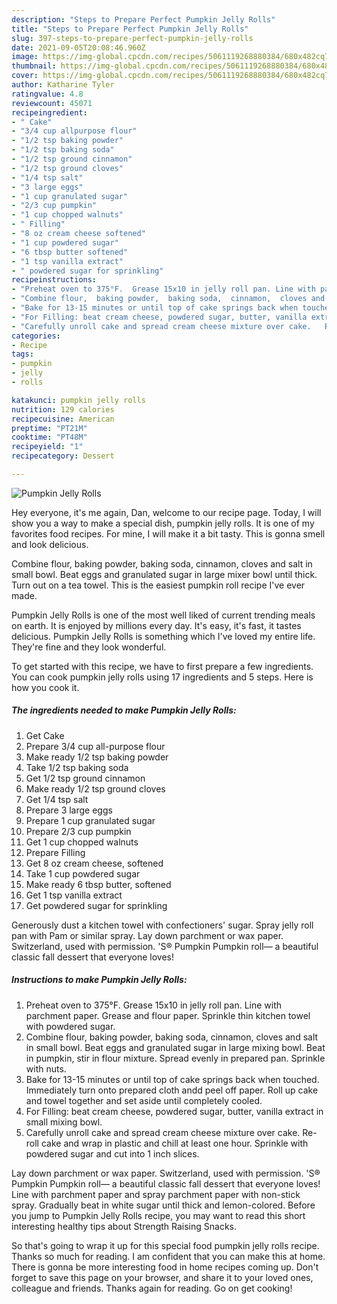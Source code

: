 ```yaml
---
description: "Steps to Prepare Perfect Pumpkin Jelly Rolls"
title: "Steps to Prepare Perfect Pumpkin Jelly Rolls"
slug: 397-steps-to-prepare-perfect-pumpkin-jelly-rolls
date: 2021-09-05T20:08:46.960Z
image: https://img-global.cpcdn.com/recipes/5061119268880384/680x482cq70/pumpkin-jelly-rolls-recipe-main-photo.jpg
thumbnail: https://img-global.cpcdn.com/recipes/5061119268880384/680x482cq70/pumpkin-jelly-rolls-recipe-main-photo.jpg
cover: https://img-global.cpcdn.com/recipes/5061119268880384/680x482cq70/pumpkin-jelly-rolls-recipe-main-photo.jpg
author: Katharine Tyler
ratingvalue: 4.8
reviewcount: 45071
recipeingredient:
- " Cake"
- "3/4 cup allpurpose flour"
- "1/2 tsp baking powder"
- "1/2 tsp baking soda"
- "1/2 tsp ground cinnamon"
- "1/2 tsp ground cloves"
- "1/4 tsp salt"
- "3 large eggs"
- "1 cup granulated sugar"
- "2/3 cup pumpkin"
- "1 cup chopped walnuts"
- " Filling"
- "8 oz cream cheese softened"
- "1 cup powdered sugar"
- "6 tbsp butter softened"
- "1 tsp vanilla extract"
- " powdered sugar for sprinkling"
recipeinstructions:
- "Preheat oven to 375°F.  Grease 15x10 in jelly roll pan. Line with parchment paper. Grease and flour paper. Sprinkle thin kitchen towel with powdered sugar."
- "Combine flour,  baking powder,  baking soda,  cinnamon,  cloves and salt in small bowl.  Beat eggs and granulated sugar in large mixing bowl.  Beat in pumpkin,  stir in flour mixture.  Spread evenly in prepared pan.  Sprinkle with nuts."
- "Bake for 13-15 minutes or until top of cake springs back when touched.  Immediately turn onto prepared cloth andd peel off paper.  Roll up cake and towel together and set aside until completely cooled."
- "For Filling: beat cream cheese, powdered sugar, butter, vanilla extract in small mixing bowl."
- "Carefully unroll cake and spread cream cheese mixture over cake.   Re-roll cake and wrap in plastic and chill at least one hour.  Sprinkle with powdered sugar and cut into 1 inch slices."
categories:
- Recipe
tags:
- pumpkin
- jelly
- rolls

katakunci: pumpkin jelly rolls 
nutrition: 129 calories
recipecuisine: American
preptime: "PT21M"
cooktime: "PT48M"
recipeyield: "1"
recipecategory: Dessert

---
```



![Pumpkin Jelly Rolls](https://img-global.cpcdn.com/recipes/5061119268880384/680x482cq70/pumpkin-jelly-rolls-recipe-main-photo.jpg)

Hey everyone, it's me again, Dan, welcome to our recipe page. Today, I will show you a way to make a special dish, pumpkin jelly rolls. It is one of my favorites food recipes. For mine, I will make it a bit tasty. This is gonna smell and look delicious.

Combine flour, baking powder, baking soda, cinnamon, cloves and salt in small bowl. Beat eggs and granulated sugar in large mixer bowl until thick. Turn out on a tea towel. This is the easiest pumpkin roll recipe I&#39;ve ever made.

Pumpkin Jelly Rolls is one of the most well liked of current trending meals on earth. It is enjoyed by millions every day. It's easy, it's fast, it tastes delicious. Pumpkin Jelly Rolls is something which I've loved my entire life. They're fine and they look wonderful.


To get started with this recipe, we have to first prepare a few ingredients. You can cook pumpkin jelly rolls using 17 ingredients and 5 steps. Here is how you cook it.

<!--inarticleads1-->

##### The ingredients needed to make Pumpkin Jelly Rolls:

1. Get  Cake
1. Prepare 3/4 cup all-purpose flour
1. Make ready 1/2 tsp baking powder
1. Take 1/2 tsp baking soda
1. Get 1/2 tsp ground cinnamon
1. Make ready 1/2 tsp ground cloves
1. Get 1/4 tsp salt
1. Prepare 3 large eggs
1. Prepare 1 cup granulated sugar
1. Prepare 2/3 cup pumpkin
1. Get 1 cup chopped walnuts
1. Prepare  Filling
1. Get 8 oz cream cheese, softened
1. Take 1 cup powdered sugar
1. Make ready 6 tbsp butter, softened
1. Get 1 tsp vanilla extract
1. Get  powdered sugar for sprinkling


Generously dust a kitchen towel with confectioners&#39; sugar. Spray jelly roll pan with Pam or similar spray. Lay down parchment or wax paper. Switzerland, used with permission. &#39;S® Pumpkin Pumpkin roll— a beautiful classic fall dessert that everyone loves! 

<!--inarticleads2-->

##### Instructions to make Pumpkin Jelly Rolls:

1. Preheat oven to 375°F.  Grease 15x10 in jelly roll pan. Line with parchment paper. Grease and flour paper. Sprinkle thin kitchen towel with powdered sugar.
1. Combine flour,  baking powder,  baking soda,  cinnamon,  cloves and salt in small bowl.  Beat eggs and granulated sugar in large mixing bowl.  Beat in pumpkin,  stir in flour mixture.  Spread evenly in prepared pan.  Sprinkle with nuts.
1. Bake for 13-15 minutes or until top of cake springs back when touched.  Immediately turn onto prepared cloth andd peel off paper.  Roll up cake and towel together and set aside until completely cooled.
1. For Filling: beat cream cheese, powdered sugar, butter, vanilla extract in small mixing bowl.
1. Carefully unroll cake and spread cream cheese mixture over cake.   Re-roll cake and wrap in plastic and chill at least one hour.  Sprinkle with powdered sugar and cut into 1 inch slices.


Lay down parchment or wax paper. Switzerland, used with permission. &#39;S® Pumpkin Pumpkin roll— a beautiful classic fall dessert that everyone loves! Line with parchment paper and spray parchment paper with non-stick spray. Gradually beat in white sugar until thick and lemon-colored. Before you jump to Pumpkin Jelly Rolls recipe, you may want to read this short interesting healthy tips about Strength Raising Snacks. 

So that's going to wrap it up for this special food pumpkin jelly rolls recipe. Thanks so much for reading. I am confident that you can make this at home. There is gonna be more interesting food in home recipes coming up. Don't forget to save this page on your browser, and share it to your loved ones, colleague and friends. Thanks again for reading. Go on get cooking!
